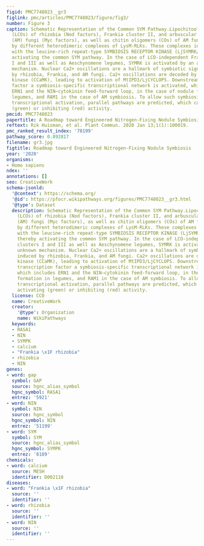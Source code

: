 ```yaml
---
figid: PMC7748023__gr3
figlink: pmc/articles/PMC7748023/figure/fig3/
number: Figure 3
caption: Schematic Representation of the Common SYM Pathway.Lipochitooligosaccharides
  (LCOs) of rhizobia (Nod factors), Frankia cluster II, and arbuscular mycorrhizal
  (AM) fungi (Myc factors), as well as chitin oligomers (COs) of AM fungi, are perceived
  by different heterodimeric complexes of LysM-RLKs. These complexes interact also
  with the leucine-rich repeat-type SYMBIOSIS RECEPTOR KINASE (LjSYMRK/MtDMI2), thereby
  activating the common SYM pathway. In the case of LCO-independent Frankia clusters
  I and III as well as Aeschynomene legumes, SYMRK is activated by an as-yet unknown
  mechanism. Nuclear Ca2+ oscillations are a hallmark of symbiotic signaling induced
  by rhizobia, Frankia, and AM fungi. Ca2+ oscillations are decoded by calcium-/calmodulin-dependent
  kinase (CCaMK), leading to activation of MtIPD3/LjCYCLOPS. Downstream of this transcription
  factor a symbiosis-specific transcriptional network is activated, which includes
  ERN1 and the NIN–cytokinin feed-forward loop, in the case of nodule formation in
  legumes, and RAM1 in the case of AM symbiosis. To allow such symbiosis-specific
  transcriptional activation, parallel pathways are predicted, which can include activating
  (green) or inhibiting (red) activity.
pmcid: PMC7748023
papertitle: A Roadmap toward Engineered Nitrogen-Fixing Nodule Symbiosis.
reftext: Rik Huisman, et al. Plant Commun. 2020 Jan 13;1(1):100019.
pmc_ranked_result_index: '78199'
pathway_score: 0.892817
filename: gr3.jpg
figtitle: Roadmap toward Engineered Nitrogen-Fixing Nodule Symbiosis
year: '2020'
organisms:
- Homo sapiens
ndex: ''
annotations: []
seo: CreativeWork
schema-jsonld:
  '@context': https://schema.org/
  '@id': https://pfocr.wikipathways.org/figures/PMC7748023__gr3.html
  '@type': Dataset
  description: Schematic Representation of the Common SYM Pathway.Lipochitooligosaccharides
    (LCOs) of rhizobia (Nod factors), Frankia cluster II, and arbuscular mycorrhizal
    (AM) fungi (Myc factors), as well as chitin oligomers (COs) of AM fungi, are perceived
    by different heterodimeric complexes of LysM-RLKs. These complexes interact also
    with the leucine-rich repeat-type SYMBIOSIS RECEPTOR KINASE (LjSYMRK/MtDMI2),
    thereby activating the common SYM pathway. In the case of LCO-independent Frankia
    clusters I and III as well as Aeschynomene legumes, SYMRK is activated by an as-yet
    unknown mechanism. Nuclear Ca2+ oscillations are a hallmark of symbiotic signaling
    induced by rhizobia, Frankia, and AM fungi. Ca2+ oscillations are decoded by calcium-/calmodulin-dependent
    kinase (CCaMK), leading to activation of MtIPD3/LjCYCLOPS. Downstream of this
    transcription factor a symbiosis-specific transcriptional network is activated,
    which includes ERN1 and the NIN–cytokinin feed-forward loop, in the case of nodule
    formation in legumes, and RAM1 in the case of AM symbiosis. To allow such symbiosis-specific
    transcriptional activation, parallel pathways are predicted, which can include
    activating (green) or inhibiting (red) activity.
  license: CC0
  name: CreativeWork
  creator:
    '@type': Organization
    name: WikiPathways
  keywords:
  - RASA1
  - NIN
  - SYMPK
  - calcium
  - "Frankia \x1F rhizobia"
  - rhizobia
  - NIN
genes:
- word: gap
  symbol: GAP
  source: hgnc_alias_symbol
  hgnc_symbol: RASA1
  entrez: '5921'
- word: NIN
  symbol: NIN
  source: hgnc_symbol
  hgnc_symbol: NIN
  entrez: '51199'
- word: SYM
  symbol: SYM
  source: hgnc_alias_symbol
  hgnc_symbol: SYMPK
  entrez: '8189'
chemicals:
- word: calcium
  source: MESH
  identifier: D002118
diseases:
- word: "Frankia \x1F rhizobia"
  source: ''
  identifier: ''
- word: rhizobia
  source: ''
  identifier: ''
- word: NIN
  source: ''
  identifier: ''
---
```

